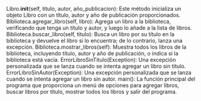 Libro.__init__(self, titulo, autor, año_publicacion):
Este método inicializa un objeto Libro con un título, autor y año de publicación proporcionados.
Biblioteca.agregar_libro(self, libro):
Agrega un libro a la biblioteca, verificando que tenga un título y autor, y luego lo añade a la lista de libros.
Biblioteca.buscar_libro(self, titulo):
Busca un libro por su título en la biblioteca y devuelve el libro si lo encuentra; de lo contrario, lanza una excepción.
Biblioteca.mostrar_libros(self):
Muestra todos los libros de la biblioteca, incluyendo título, autor y año de publicación, o indica si la biblioteca está vacía.
ErrorLibroSinTitulo(Exception):
Una excepción personalizada que se lanza cuando se intenta agregar un libro sin título.
ErrorLibroSinAutor(Exception):
Una excepción personalizada que se lanza cuando se intenta agregar un libro sin autor.
main():
La función principal del programa que proporciona un menú de opciones para agregar libros, buscar libros por título, mostrar todos los libros y salir del programa.
